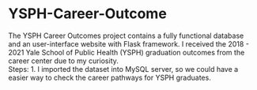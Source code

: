 # YSPH-Career-Outcome
The YSPH Career Outcomes project contains a fully functional database and an user-interface website with Flask framework. I received the 2018 - 2021 Yale School of Public Health (YSPH) graduation outcomes from the career center due to my curiosity.   
Steps: 1. I imported the dataset into MySQL server, so we could have a easier way to check the career pathways for YSPH graduates.

